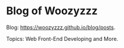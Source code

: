 # Blog of Woozyzzz

Blog: <https://woozyzzz.github.io/blog/posts>.

Topics: Web Front-End Developing and More.
